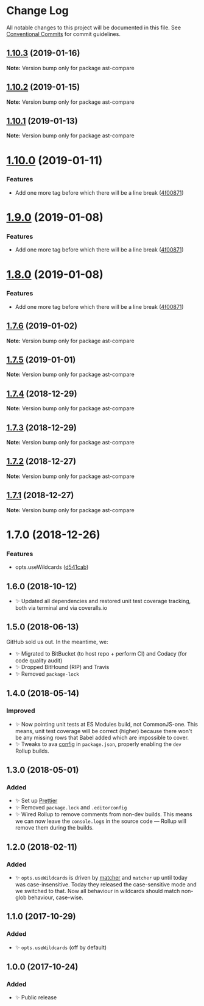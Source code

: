 # Change Log

All notable changes to this project will be documented in this file.
See [Conventional Commits](https://conventionalcommits.org) for commit guidelines.

## [1.10.3](https://bitbucket.org/codsen/codsen/src/master/packages/ast-compare/compare/ast-compare@1.10.2...ast-compare@1.10.3) (2019-01-16)

**Note:** Version bump only for package ast-compare





## [1.10.2](https://bitbucket.org/codsen/codsen/src/master/packages/ast-compare/compare/ast-compare@1.10.1...ast-compare@1.10.2) (2019-01-15)

**Note:** Version bump only for package ast-compare

## [1.10.1](https://bitbucket.org/codsen/codsen/src/master/packages/ast-compare/compare/ast-compare@1.10.0...ast-compare@1.10.1) (2019-01-13)

**Note:** Version bump only for package ast-compare

# [1.10.0](https://bitbucket.org/codsen/codsen/src/master/packages/ast-compare/compare/ast-compare@1.7.6...ast-compare@1.10.0) (2019-01-11)

### Features

- Add one more tag before which there will be a line break ([4f00871](https://bitbucket.org/codsen/codsen/src/master/packages/ast-compare/commits/4f00871))

# [1.9.0](https://bitbucket.org/codsen/codsen/src/master/packages/ast-compare/compare/ast-compare@1.7.6...ast-compare@1.9.0) (2019-01-08)

### Features

- Add one more tag before which there will be a line break ([4f00871](https://bitbucket.org/codsen/codsen/src/master/packages/ast-compare/commits/4f00871))

# [1.8.0](https://bitbucket.org/codsen/codsen/src/master/packages/ast-compare/compare/ast-compare@1.7.6...ast-compare@1.8.0) (2019-01-08)

### Features

- Add one more tag before which there will be a line break ([4f00871](https://bitbucket.org/codsen/codsen/src/master/packages/ast-compare/commits/4f00871))

## [1.7.6](https://bitbucket.org/codsen/codsen/src/master/packages/ast-compare/compare/ast-compare@1.7.5...ast-compare@1.7.6) (2019-01-02)

**Note:** Version bump only for package ast-compare

## [1.7.5](https://bitbucket.org/codsen/codsen/src/master/packages/ast-compare/compare/ast-compare@1.7.4...ast-compare@1.7.5) (2019-01-01)

**Note:** Version bump only for package ast-compare

## [1.7.4](https://bitbucket.org/codsen/codsen/src/master/packages/ast-compare/compare/ast-compare@1.7.3...ast-compare@1.7.4) (2018-12-29)

**Note:** Version bump only for package ast-compare

## [1.7.3](https://bitbucket.org/codsen/codsen/src/master/packages/ast-compare/compare/ast-compare@1.7.2...ast-compare@1.7.3) (2018-12-29)

**Note:** Version bump only for package ast-compare

## [1.7.2](https://bitbucket.org/codsen/codsen/src/master/packages/ast-compare/compare/ast-compare@1.7.1...ast-compare@1.7.2) (2018-12-27)

**Note:** Version bump only for package ast-compare

## [1.7.1](https://bitbucket.org/codsen/codsen/src/master/packages/ast-compare/compare/ast-compare@1.7.0...ast-compare@1.7.1) (2018-12-27)

**Note:** Version bump only for package ast-compare

# 1.7.0 (2018-12-26)

### Features

- opts.useWildcards ([d541cab](https://bitbucket.org/codsen/codsen/src/master/packages/ast-compare/commits/d541cab))

## 1.6.0 (2018-10-12)

- ✨ Updated all dependencies and restored unit test coverage tracking, both via terminal and via coveralls.io

## 1.5.0 (2018-06-13)

GitHub sold us out. In the meantime, we:

- ✨ Migrated to BitBucket (to host repo + perform CI) and Codacy (for code quality audit)
- ✨ Dropped BitHound (RIP) and Travis
- ✨ Removed `package-lock`

## 1.4.0 (2018-05-14)

### Improved

- ✨ Now pointing unit tests at ES Modules build, not CommonJS-one. This means, unit test coverage will be correct (higher) because there won't be any missing rows that Babel added which are impossible to cover.
- ✨ Tweaks to ava [config](https://github.com/avajs/ava/blob/master/docs/recipes/es-modules.md) in `package.json`, properly enabling the `dev` Rollup builds.

## 1.3.0 (2018-05-01)

### Added

- ✨ Set up [Prettier](https://prettier.io)
- ✨ Removed `package.lock` and `.editorconfig`
- ✨ Wired Rollup to remove comments from non-dev builds. This means we can now leave the `console.log`s in the source code — Rollup will remove them during the builds.

## 1.2.0 (2018-02-11)

### Added

- ✨ `opts.useWildcards` is driven by [matcher](https://github.com/sindresorhus/matcher) and `matcher` up until today was case-insensitive. Today they released the case-sensitive mode and we switched to that. Now all behaviour in wildcards should match non-glob behaviour, case-wise.

## 1.1.0 (2017-10-29)

### Added

- ✨ `opts.useWildcards` (off by default)

## 1.0.0 (2017-10-24)

### Added

- ✨ Public release
